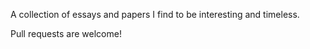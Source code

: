 A collection of essays and papers I find to be interesting and timeless.

Pull requests are welcome!
